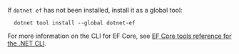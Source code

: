 If `dotnet ef` has not been installed, install it as a global tool:

```dotnetcli
  dotnet tool install --global dotnet-ef
```

For more information on the CLI for EF Core, see [EF Core tools reference for the .NET CLI](/ef/core/miscellaneous/cli/dotnet).
